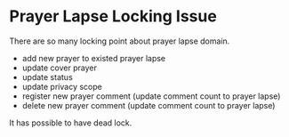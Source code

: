 # Prayer Lapse Locking Issue

There are so many locking point about prayer lapse domain.

- add new prayer to existed prayer lapse
- update cover prayer
- update status
- update privacy scope
- register new prayer comment 
  (update comment count to prayer lapse)
- delete new prayer comment
  (update comment count to prayer lapse)

It has possible to have dead lock.